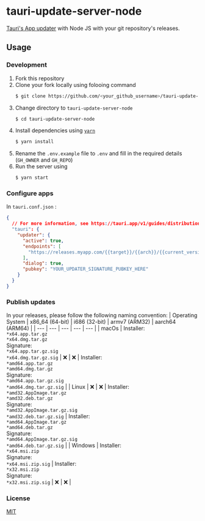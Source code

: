 # tauri-update-server-node

[Tauri's App updater](https://tauri.app/v1/guides/distribution/updater/) with Node JS with your git repository's releases.

## Usage

### Development

1. Fork this repository
2. Clone your fork locally using folooing command
   ```bash
   $ git clone https://github.com/<your_github_username>/tauri-update-server-node.git
   ```
3. Change directory to `tauri-update-server-node`
   ```bash
   $ cd tauri-update-server-node
   ```
4. Install dependencies using [`yarn`](https://yarnpkg.com/)
   ```bash
   $ yarn install
   ```
5. Rename the `.env.example` file to `.env` and fill in the required details (`GH_OWNER` and `GH_REPO`)
6. Run the server using
   ```bash
   $ yarn start
   ```

### Configure apps

In `tauri.conf.json` :

```json
{
  // For more information, see https://tauri.app/v1/guides/distribution/updater/#tauri-configuration
  "tauri": {
    "updater": {
      "active": true,
      "endpoints": [
        "https://releases.myapp.com/{{target}}/{{arch}}/{{current_version}}"
      ],
      "dialog": true,
      "pubkey": "YOUR_UPDATER_SIGNATURE_PUBKEY_HERE"
    }
  }
}
```

### Publish updates

In your releases, please follow the following naming convention:
| Operating System | x86_64 (64-bit) | i686 (32-bit) | armv7 (ARM32) | aarch64 (ARM64) |
| --- | --- | --- | --- | --- |
| macOs | Installer: <br>`*x64.app.tar.gz`<br>`*x64.dmg.tar.gz`<br> Signature:<br>`*x64.app.tar.gz.sig`<br>`*x64.dmg.tar.gz.sig` | ❌ | ❌ | Installer: <br>`*amd64.app.tar.gz` <br> `*amd64.dmg.tar.gz` <br> Signature: <br>`*amd64.app.tar.gz.sig` <br> `*amd64.dmg.tar.gz.sig` |
| Linux | ❌ | ❌ | Installer: <br>`*amd32.AppImage.tar.gz` <br> `*amd32.deb.tar.gz`<br> Signature: <br>`*amd32.AppImage.tar.gz.sig` <br> `*amd32.deb.tar.gz.sig` | Installer: <br>`*amd64.AppImage.tar.gz` <br> `*amd64.deb.tar.gz`<br> Signature: <br>`*amd64.AppImage.tar.gz.sig` <br> `*amd64.deb.tar.gz.sig` |
| Windows | Installer: <br>`*x64.msi.zip`<br> Signature: <br>`*x64.msi.zip.sig` | Installer: <br>`*x32.msi.zip`<br> Signature: <br>`*x32.msi.zip.sig` | ❌ | ❌ |

### License

[MIT](LICENSE)
